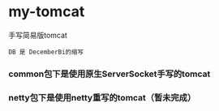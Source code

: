 # my-tomcat
手写简易版tomcat
```
DB 是 DecemberBi的缩写
```
### common包下是使用原生ServerSocket手写的tomcat

### netty包下是使用netty重写的tomcat（暂未完成）

